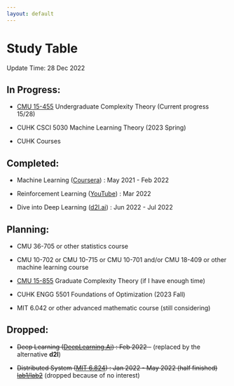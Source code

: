 ```yaml
---
layout: default
---
```


# Study Table

Update Time: 28 Dec 2022

## In Progress:

* [CMU 15-455](https://www.youtube.com/playlist?list=PLm3J0oaFux3YL5vLXpzOyJiLtqLp6dCW2) Undergraduate Complexity Theory (Current progress 15/28)

* CUHK CSCI 5030 Machine Learning Theory (2023 Spring)

* CUHK Courses 

## Completed:

* Machine Learning ([Coursera](https://www.coursera.org/learn/machine-learning)) : May 2021 - Feb 2022

* Reinforcement Learning ([YouTube](https://github.com/zhoubolei/introRL)) : Mar 2022

* Dive into Deep Learning ([d2l.ai](http://d2l.ai)) : Jun 2022 - Jul 2022

## Planning:


* CMU 36-705 or other statistics course

* CMU 10-702 or CMU 10-715 or CMU 10-701 and/or CMU 18-409 or other machine learning course

* [CMU 15-855](https://www.youtube.com/playlist?list=PLm3J0oaFux3b8Gg1DdaJOzYNsaXYLAOKH) Graduate Complexity Theory (if I have enough time)

* CUHK ENGG 5501 Foundations of Optimization (2023 Fall)

* MIT 6.042 or other advanced mathematic course (still considering)

## Dropped:
* ~~Deep Learning ([DeepLearning.Ai](https://www.coursera.org/specializations/deep-learning)) : Feb 2022 -~~ (replaced by the alternative **d2l**)

* ~~Distributed System ([MIT 6.824](https://youtu.be/cQP8WApzIQQ)) : Jan 2022 - May 2022 (half finished) [lab1/lab2](https://github.com/Yasgant/6.824)~~ (dropped because of no interest)



